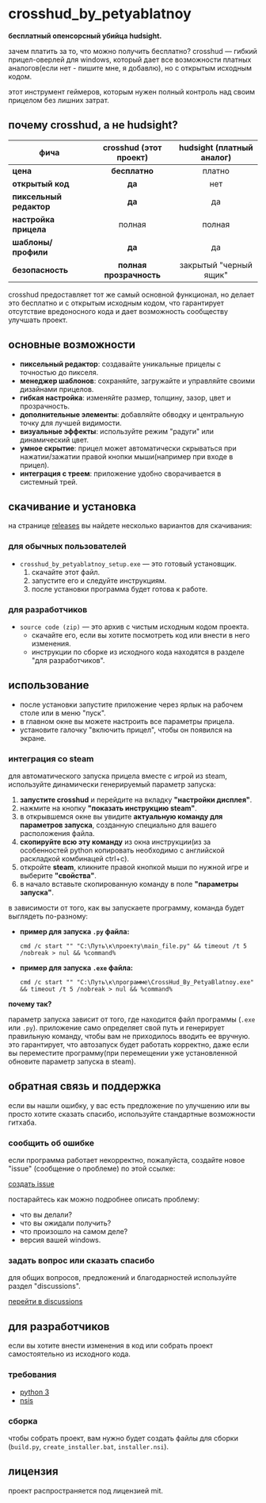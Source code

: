 # crosshud_by_petyablatnoy

**бесплатный опенсорсный убийца hudsight.**

зачем платить за то, что можно получить бесплатно? crosshud — гибкий прицел-оверлей для windows, который дает все возможности платных аналогов(если нет - пишите мне, я добавлю), но с открытым исходным кодом.

этот инструмент геймеров, которым нужен полный контроль над своим прицелом без лишних затрат.

## почему crosshud, а не hudsight?

| фича                | crosshud (этот проект) | hudsight (платный аналог) |
| ------------------- | :--------------------: | :-----------------------: |
| **цена**            |       **бесплатно**        |           платно           |
| **открытый код**    |           **да**           |            нет            |
| **пиксельный редактор** |           **да**           |            да             |
| **настройка прицела** |         полная         |          полная           |
| **шаблоны/профили** |           **да**           |            да             |
| **безопасность**    | **полная прозрачность** |      закрытый "черный ящик"      |

crosshud предоставляет тот же самый основной функционал, но делает это бесплатно и с открытым исходным кодом, что гарантирует отсутствие вредоносного кода и дает возможность сообществу улучшать проект.

## основные возможности

*   **пиксельный редактор**: создавайте уникальные прицелы с точностью до пикселя.
*   **менеджер шаблонов**: сохраняйте, загружайте и управляйте своими дизайнами прицелов.
*   **гибкая настройка**: изменяйте размер, толщину, зазор, цвет и прозрачность.
*   **дополнительные элементы**: добавляйте обводку и центральную точку для лучшей видимости.
*   **визуальные эффекты**: используйте режим "радуги" или динамический цвет.
*   **умное скрытие**: прицел может автоматически скрываться при нажатии/зажатии правой кнопки мыши(например при входе в прицел).
*   **интеграция с треем**: приложение удобно сворачивается в системный трей.

## скачивание и установка

на странице [releases](https://github.com/petyablatnoy/crosshud_by_petyablatnoy/releases) вы найдете несколько вариантов для скачивания:

### для обычных пользователей

*   `crosshud_by_petyablatnoy_setup.exe` — это готовый установщик.
    1.  скачайте этот файл.
    2.  запустите его и следуйте инструкциям.
    3.  после установки программа будет готова к работе.

### для разработчиков

*   `source code (zip)` — это архив с чистым исходным кодом проекта.
    *   скачайте его, если вы хотите посмотреть код или внести в него изменения.
    *   инструкции по сборке из исходного кода находятся в разделе "для разработчиков".

## использование

*   после установки запустите приложение через ярлык на рабочем столе или в меню "пуск".
*   в главном окне вы можете настроить все параметры прицела.
*   установите галочку "включить прицел", чтобы он появился на экране.

### интеграция со steam

для автоматического запуска прицела вместе с игрой из steam, используйте динамически генерируемый параметр запуска:

1.  **запустите crosshud** и перейдите на вкладку **"настройки дисплея"**.
2.  нажмите на кнопку **"показать инструкцию steam"**.
3.  в открывшемся окне вы увидите **актуальную команду для параметров запуска**, созданную специально для вашего расположения файла.
4.  **скопируйте всю эту команду** из окна инструкции(из за особенностей python копировать необходимо с английской раскладкой комбинацей ctrl+c).
5.  откройте **steam**, кликните правой кнопкой мыши по нужной игре и выберите **"свойства"**.
6.  в начало вставьте скопированную команду в поле **"параметры запуска"**.

в зависимости от того, как вы запускаете программу, команда будет выглядеть по-разному:

*   **пример для запуска `.py` файла:**
    ```
    cmd /c start "" "C:\Путь\к\проекту\main_file.py" && timeout /t 5 /nobreak > nul && %command%
    ```
*   **пример для запуска `.exe` файла:**
    ```
    cmd /c start "" "C:\Путь\к\программе\CrossHud_By_PetyaBlatnoy.exe" && timeout /t 5 /nobreak > nul && %command%
    ```

**почему так?**

параметр запуска зависит от того, где находится файл программы (`.exe` или `.py`). приложение само определяет свой путь и генерирует правильную команду, чтобы вам не приходилось вводить ее вручную. это гарантирует, что автозапуск будет работать корректно, даже если вы переместите программу(при перемещении уже установленной обновите параметр запуска в steam).

## обратная связь и поддержка

если вы нашли ошибку, у вас есть предложение по улучшению или вы просто хотите сказать спасибо, используйте стандартные возможности гитхаба.

### сообщить об ошибке

если программа работает некорректно, пожалуйста, создайте новое "issue" (сообщение о проблеме) по этой ссылке:

[создать issue](https://github.com/petyablatnoy/crosshud_by_petyablatnoy/issues)

постарайтесь как можно подробнее описать проблему:
*   что вы делали?
*   что вы ожидали получить?
*   что произошло на самом деле?
*   версия вашей windows.

### задать вопрос или сказать спасибо

для общих вопросов, предложений и благодарностей используйте раздел "discussions".

[перейти в discussions](https://github.com/petyablatnoy/crosshud_by_petyablatnoy/discussions)


## для разработчиков

если вы хотите внести изменения в код или собрать проект самостоятельно из исходного кода.

### требования

*   [python 3](https://www.python.org/)
*   [nsis](https://nsis.sourceforge.io/download)

### сборка

чтобы собрать проект, вам нужно будет создать файлы для сборки (`build.py`, `create_installer.bat`, `installer.nsi`).
## лицензия

проект распространяется под лицензией mit.
